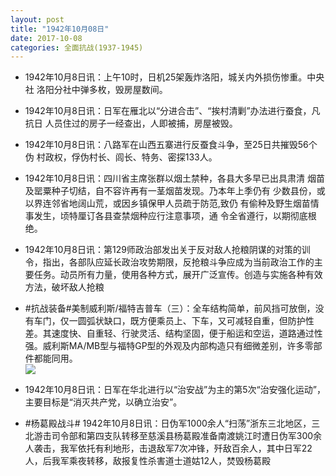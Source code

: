 ```yaml
---
layout: post
title: "1942年10月08日"
date: 2017-10-08
categories: 全面抗战(1937-1945)
---
```


<meta name="referrer" content="no-referrer" />

- 1942年10月8日讯：上午10时，日机25架轰炸洛阳，城关内外损伤惨重。中央社 洛阳分社中弹多枚，毁房屋数间。 

- 1942年10月8日讯：日军在雁北以“分进合击”、“挨村清剿”办法进行蚕食，凡抗日 人员住过的房子一经查出，人即被捕，房屋被毁。 

- 1942年10月8日讯：八路军在山西五寨进行反蚕食斗争，至25日共摧毁56个伪 村政权，俘伪村长、闾长、特务、密探133人。 

- 1942年10月8日讯：四川省主席张群以烟土禁种，各县大多早已出具肃清 烟苗及罂粟种子切结，自不容许再有一茎烟苗发现。乃本年上季仍有 少数县份，或以界连邻省地阔山荒，或因乡镇保甲人员疏于防范,致仍 有偷种及野生烟苗情事发生，顷特厘订各县查禁烟种应行注意事项，通 令全省遵行，以期彻底根绝。 

- 1942年10月8日讯：第129师政治部发出关于反对敌人抢粮阴谋的对策的训令，指出，各部队应延长政治攻势期限，反抢粮斗争应成为当前政治工作的主要任务。动员所有力量，使用各种方式，展开广泛宣传。创造与实施各种有效方法，破坏敌人抢粮 

- #抗战装备#美制威利斯/福特吉普车（三）：全车结构简单，前风挡可放倒，没有车门，仅一圆弧状缺口，既方便乘员上、下车，又可减轻自重，但防护性差。其速度快、自重轻、行驶灵活、结构坚固，便于船运和空运，道路通过性强。威利斯MA/MB型与福特GP型的外观及内部构造只有细微差别，许多零部件都能同用。 <br/><img src="https://wx3.sinaimg.cn/large/aca367d8ly1fkalw5cspyj20ef0va44y.jpg" />

- 1942年10月8日讯：日军在华北进行以“治安战”为主的第5次“治安强化运动”，主要目标是“消灭共产党，以确立治安”。 

- #杨葛殿战斗# 1942年10月8日讯：日伪军1000余人“扫荡”浙东三北地区，三北游击司令部和第四支队转移至慈溪县杨葛殿准备南渡姚江时遭日伪军300余人袭击，我军依托有利地形，击退敌军7次冲锋，歼敌百余人，其中日军22人，后我军乘夜转移，敌报复性杀害道士道姑12人，焚毁杨葛殿 

